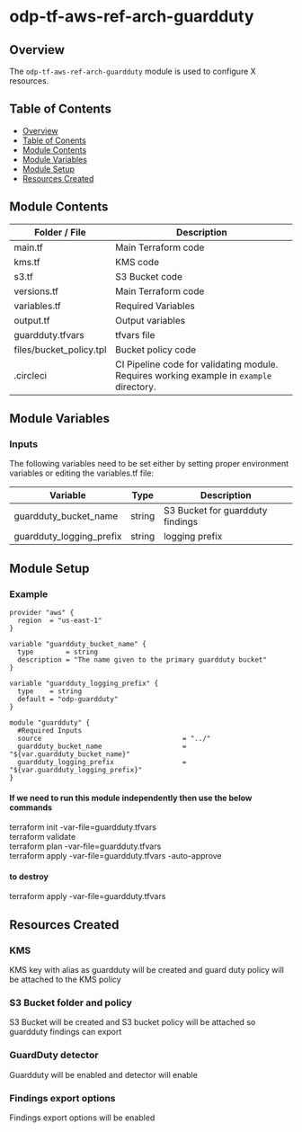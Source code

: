 # odp-tf-aws-ref-arch-guardduty

## Overview <a name="s1"></a>

The `odp-tf-aws-ref-arch-guardduty`  module is used to configure X resources.

## Table of Contents <a name="s2"></a>

* [Overview](#s1)
* [Table of Conents](#s2)
* [Module Contents](#s3)
* [Module Variables](#s4)
* [Module Setup](#s5)
* [Resources Created](#s6)


## Module Contents <a name="s3"></a>


| Folder / File      |  Description  |
|---          |---    |
| main.tf   |   Main Terraform code |
| kms.tf   |   KMS  code |
| s3.tf   |   S3 Bucket  code |
| versions.tf   |   Main Terraform code |
| variables.tf   |   Required Variables |
| output.tf   |   Output variables |
| guardduty.tfvars   |   tfvars file  |
| files/bucket_policy.tpl      |  Bucket policy code |
| .circleci   | CI Pipeline code for validating module.  Requires working example in `example` directory. |


## Module Variables  <a name="s4"></a>


### Inputs

The following variables need to be set either by setting proper environment variables or editing the variables.tf file:

| Variable      |  Type  |  Description  |
|---          |---        |---  | 
| guardduty_bucket_name | string | S3 Bucket for guardduty findings |
| guardduty_logging_prefix | string | logging prefix |




## Module Setup <a name="s5"></a>

### Example


```
provider "aws" {
  region  = "us-east-1"
}

variable "guardduty_bucket_name" {
  type        = string
  description = "The name given to the primary guardduty bucket"
}

variable "guardduty_logging_prefix" {
  type    = string
  default = "odp-guardduty"
}

module "guardduty" {
  #Required Inputs
  source                                   = "../"
  guardduty_bucket_name                    = "${var.guardduty_bucket_name}"
  guardduty_logging_prefix                 = "${var.guardduty_logging_prefix}"
}

```


#### If we need to run this module independently then use the below commands

terraform init -var-file=guardduty.tfvars<br>
terraform validate<br>
terraform plan -var-file=guardduty.tfvars<br>
terraform apply -var-file=guardduty.tfvars -auto-approve

#### to destroy

terraform apply -var-file=guardduty.tfvars


## Resources Created <a name="s6"></a>

### KMS

KMS key with alias as guardduty will be created and guard duty policy will be attached to the KMS policy

### S3 Bucket folder and policy

S3 Bucket will be created and S3 bucket policy will be attached so guardduty findings can export

### GuardDuty detector

Guardduty will be enabled and detector will enable


### Findings export options

Findings export options will be enabled

